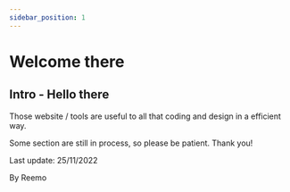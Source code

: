 ```yaml
---
sidebar_position: 1
---
```


# Welcome there

## Intro - Hello there
  
Those website / tools are useful to all that coding and design in a efficient way.  

Some section are still in process, so please be patient. Thank you!

Last update: 25/11/2022  

By Reemo    


